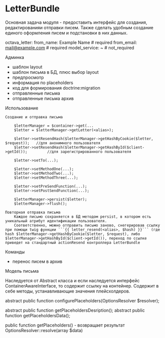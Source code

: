 # LetterBundle

Основная задача модуля - предоставить интерфейс для создания, редактированияи отправки писем. Также сделать удобным создание единого оформления писем и подстановки в них данных.

octava_letter:
    from_name: Example Name         # required
    from_email: mail@example.com    # required
    model_service: ~                # not_required

Админка
 - шаблон layout
 - шаблон письма в БД, плюс выбор layout
 - предпросмотр
 - информация по placeholders
 - код для формирования doctrine:migration
 - отправленные письма
 - отправленные письма архив

Использование

    Создание и отправка письма

        $letterManager = $container->get(...
        $letter = $letterManager->getLetter(<alias>);

        $letter->setResendHash($letterManager->getHashByCookie($letter, $request));   //для анонимного пользователя
        $letter->setResendHash($letterManager->getHashById($client->getId());         //для зарегистрированного пользователя

        $letter->setTo(...);

        $letter->setMethodOne(...);
        $letter->setMethodTwo(...);
        $letter->setMethodThree(...);

        $letter->setPreSendFunction(...);
        $letter->setPostSendFunction(...);

        $letterManager->persist($letter);
        $letterManager->flush();

    Повторная отправка письма
        Каждое письмо сохраняется в БД методом persist, в котором есть уникальный атрибут идентификации пользователя.
        Соответственно, можно отправить письмо заново, снегерировав ссылку при помощи twig функции ```{{ letter_resend(<alias>, $hash) }}``` (где hash $letterManager->getHashByCookie($letter, $request), либо $letterManager->getHashById($client->getId()), переход по ссылке приведет на стандартный actionResend контроллера LetterBundle

Команды
 - перенос писем в архив

Модель письма

Наследуется от Abstract класса и если наследуется интерфейс ContainerAwareInterface, то содержит ссылку на контейнер.
Содержит в себе методы, устанавливающие значения плейсхолдеров.

abstract public function configurePlaceholders(OptionsResolver $resolver);

abstract public function getPlaceholdersDesription();
abstract public function getPlaceholdersData();

public function getPlaceholders() - возвращает результат OptionsResolver::resolve(array $data)
